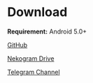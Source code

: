 # Download

**Requirement:** Android 5.0+

[GitHub](https://github.com/tehcneko/nekogram-files/releases)

[Nekogram Drive](https://drive.nekogram.app)

[Telegram Channel](https://t.me/NekogramAPKs)
